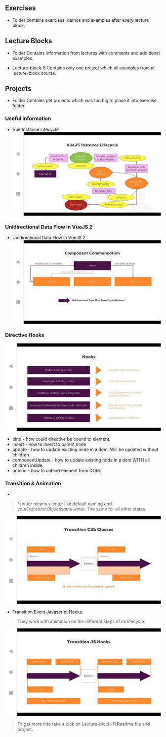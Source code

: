 ## Exercises
* Folder contains exercises, demos and examples after every lecture block.

## Lecture Blocks
* Folder Contains information from lectures with comments and additional examples.

* Lecture-block-8 Contains only one project which all examples from all lecture-block course.

## Projects
* Folder Contains pet projects which was too big to place it into exercise folder.

### Useful information
* Vue Instance Lifecycle
![VueJS-instance-lifecycle](images-from-course/75--Vue-Instance-Lifecycle.jpg)

### Unidirectional Data Flow in VueJS 2
* Unidirectional Data Flow in VueJS 2
![VueJS-instance-lifecycle](images-from-course/112-Unidirectional-data-flow-between-components.jpg)

### Directive Hooks
![VueJS-instance-lifecycle](images-from-course/164-Directive-Hooks.jpg)

* bind - how could directive be bound to element.
* insert - how to insert to parent node
* update - how to update existing node in a dom. Will be updated without children
* componentUpdate - how to update existing node in a dom WITH all children inside.
* unbind - how to unbind element from DOM.

### Transition & Animation
* 
> *-enter means v-enter like default naming and *yourTransitionObjectName*-enter.
> The same for all other states.

![VueJS-instance-lifecycle](images-from-course/191-Transitions.jpg)

* Transition Event Javascript Hooks.
> They work with animation on the different steps of its lifecycle.

![VueJS-instance-lifecycle](images-from-course/202-Transition%20Event%20Javascript%20Hooks.jpg)


> To get more info take a look on Lecture-block-11 Readme file and project.